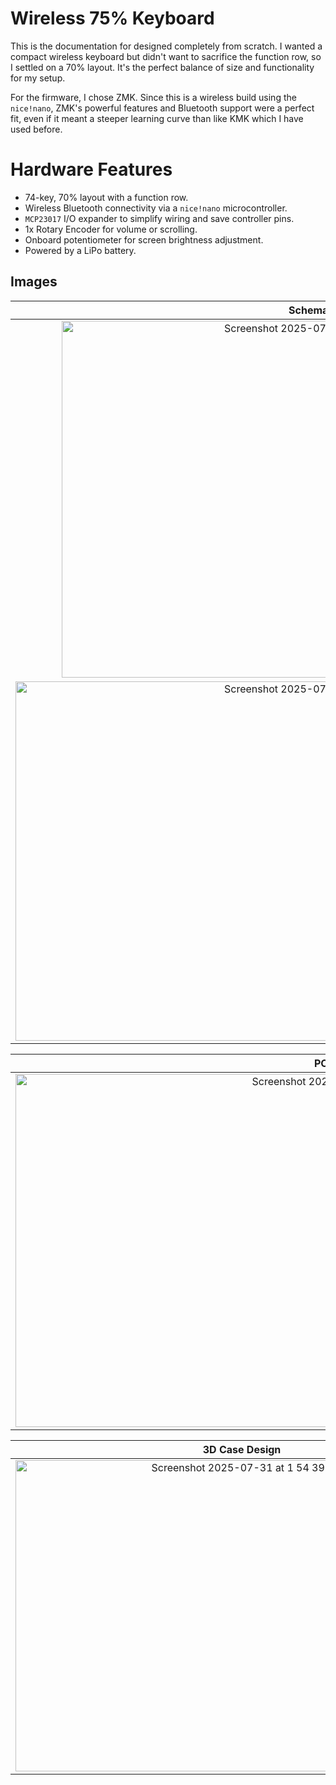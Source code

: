 # Wireless 75% Keyboard

This is the documentation for  designed completely from scratch. I wanted a compact wireless keyboard but didn't want to sacrifice the function row, so I settled on a 70% layout. It's the perfect balance of size and functionality for my setup.

For the firmware, I chose ZMK. Since this is a wireless build using the `nice!nano`, ZMK's powerful features and Bluetooth support were a perfect fit, even if it meant a steeper learning curve than like KMK which I have used before.

# Hardware Features
- 74-key, 70% layout with a function row.
- Wireless Bluetooth connectivity via a `nice!nano` microcontroller.
- `MCP23017` I/O expander to simplify wiring and save controller pins.
- 1x Rotary Encoder for volume or scrolling.
- Onboard potentiometer for screen brightness adjustment.
- Powered by a LiPo battery.

## Images

| Schematic  |
| :---: |
| <img width="810" height="571" alt="Screenshot 2025-07-31 at 1 52 47 PM" src="https://github.com/user-attachments/assets/2f2f60bf-6691-4cbf-9487-eb9d6c32b9f5" />|
| <img width="957" height="575" alt="Screenshot 2025-07-31 at 1 53 02 PM" src="https://github.com/user-attachments/assets/d79500d7-fe7f-4c62-9a52-a810a13c7b43" /> |


| PCB Layout |
| :---: |
| <img width="1046" height="565" alt="Screenshot 2025-07-31 at 1 53 25 PM" src="https://github.com/user-attachments/assets/1064cb9f-a44d-4d88-bc48-8a607cd11d52" /> |


| 3D Case Design |
| :---: |
| <img width="724" height="498" alt="Screenshot 2025-07-31 at 1 54 39 PM" src="https://github.com/user-attachments/assets/14a59bc5-2d58-4ae4-bf00-e3eb32af4cba" /> |
